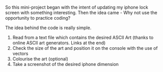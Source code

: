 


So this mini-project began with the intent of updating my iphone lock screen with something interesting. Then the idea came - Why not use the opportunity to practice coding?

The idea behind the code is really simple. 

1) Read from a text file which contains the desired ASCII Art (thanks to online ASCII art generators. Links at the end)
2) Check the size of the art and position it on the console with the use of vectors
3) Colourise the art (optional)
4) Take a screenshot of the desired iphone dimension
